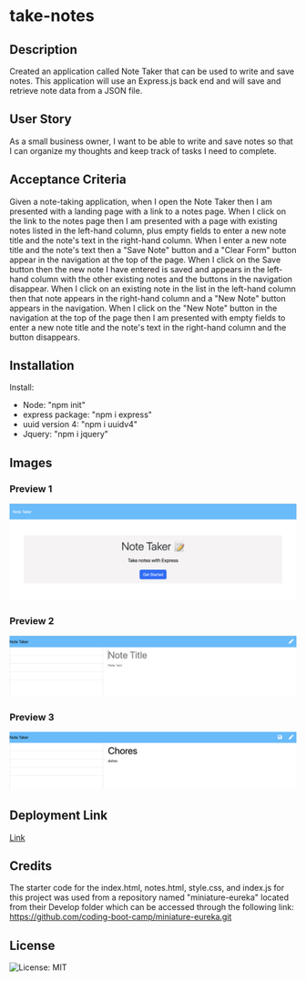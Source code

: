 # take-notes

## Description

Created an application called Note Taker that can be used to write and save notes. This application will use an Express.js back end and will save and retrieve note data from a JSON file.

## User Story

As a small business owner, I want to be able to write and save notes so that I can organize my thoughts and keep track of tasks I need to complete.

## Acceptance Criteria

Given a note-taking application, when I open the Note Taker then I am presented with a landing page with a link to a notes page. When I click on the link to the notes page then I am presented with a page with existing notes listed in the left-hand column, plus empty fields to enter a new note title and the note's text in the right-hand column. When I enter a new note title and the note's text then a "Save Note" button and a "Clear Form" button appear in the navigation at the top of the page. When I click on the Save button then the new note I have entered is saved and appears in the left-hand column with the other existing notes and the buttons in the navigation disappear. When I click on an existing note in the list in the left-hand column then that note appears in the right-hand column and a "New Note" button appears in the navigation. When I click on the "New Note" button in the navigation at the top of the page then I am presented with empty fields to enter a new note title and the note's text in the right-hand column and the button disappears.

## Installation

Install:
 - Node: "npm init" 
 - express package: "npm i express"
 - uuid version 4: "npm i uuidv4"
 - Jquery: "npm i jquery"

## Images

### Preview 1

![Alt text](public/assets/images/Preview1.png)

### Preview 2

![Alt text](public/assets/images/Preview2.png)

### Preview 3

![Alt text](public/assets/images/Preview3.png)

## Deployment Link

[Link](https://hidden-brook-08790-cb94b3d76c41.herokuapp.com/)

## Credits

The starter code for the index.html, notes.html, style.css, and index.js for this project was used from a repository named "miniature-eureka" located from their Develop folder which can be accessed through the following link: https://github.com/coding-boot-camp/miniature-eureka.git

## License 

![License: MIT](https://img.shields.io/badge/License-MIT-yellow.svg)